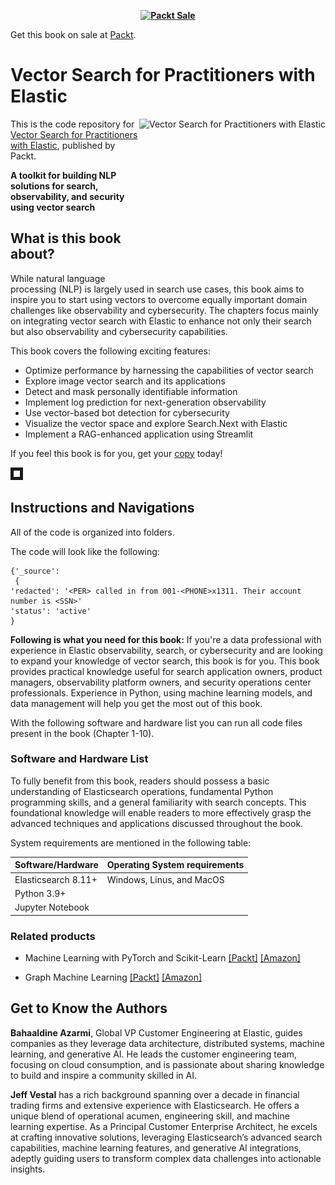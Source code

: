 
<b><p align='center'>[![Packt Sale](https://static.packt-cdn.com/assets/images/image.jpeg)](https://www.packtpub.com/)</p></b>Get this book on sale at [Packt](https://www.packtpub.com/).

# Vector Search for Practitioners with Elastic

<a href="https://www.packtpub.com/product/vector-search-for-practitioners-with-elastic/9781805121022?utm_source=github&utm_medium=repository&utm_id=9781805121022"><img src="https://content.packt.com/B20870/cover_image_small.jpg" alt="Vector Search for Practitioners with Elastic" height="256px" align="right"></a>

This is the code repository for [Vector Search for Practitioners with Elastic](https://www.packtpub.com/product/vector-search-for-practitioners-with-elastic/9781805121022?utm_source=github&utm_medium=repository&utm_id=9781805121022), published by Packt.

**A toolkit for building NLP solutions for search, observability, and security using vector search**

## What is this book about?
While natural language processing (NLP) is largely used in search use cases, this book aims to inspire you to start using vectors to overcome equally important domain challenges like observability and cybersecurity. The chapters focus mainly on integrating vector search with Elastic to enhance not only their search but also observability and cybersecurity capabilities.

This book covers the following exciting features: 
* Optimize performance by harnessing the capabilities of vector search
* Explore image vector search and its applications
* Detect and mask personally identifiable information
* Implement log prediction for next-generation observability
* Use vector-based bot detection for cybersecurity
* Visualize the vector space and explore Search.Next with Elastic
* Implement a RAG-enhanced application using Streamlit

If you feel this book is for you, get your [copy](https://www.amazon.com/dp/1805121022) today!

<a href="https://www.packtpub.com/?utm_source=github&utm_medium=banner&utm_campaign=GitHubBanner"><img src="https://raw.githubusercontent.com/PacktPublishing/GitHub/master/GitHub.png" 
alt="https://www.packtpub.com/" border="5" /></a>


## Instructions and Navigations
All of the code is organized into folders.

The code will look like the following:
```
{'_source':
 {
'redacted': '<PER> called in from 001-<PHONE>x1311. Their account
number is <SSN>'
'status': 'active'
}
```


**Following is what you need for this book:**
If you're a data professional with experience in Elastic observability, search, or cybersecurity and are looking to expand your knowledge of vector search, this book is for you. This book provides practical knowledge useful for search application owners, product managers, observability platform owners, and security operations center professionals. Experience in Python, using machine learning models, and data management will help you get the most out of this book.	

With the following software and hardware list you can run all code files present in the book (Chapter 1-10).


### Software and Hardware List

To fully benefit from this book, readers should possess a basic understanding of Elasticsearch
operations, fundamental Python programming skills, and a general familiarity with search concepts.
This foundational knowledge will enable readers to more effectively grasp the advanced techniques
and applications discussed throughout the book.

System requirements are mentioned in the following table:

| Software/Hardware                              | Operating System requirements      |
| ------------------------------------           | -----------------------------------|
| Elasticsearch 8.11+                            | Windows, Linus, and  MacOS         |
| Python 3.9+                                    |                                    |
| Jupyter Notebook                               |


### Related products <Other books you may enjoy>
* Machine Learning with PyTorch and Scikit-Learn [[Packt]](https://www.packtpub.com/product/Machine-Learning-with-PyTorch-and-Scikit-Learn/9781801819312) [[Amazon]](https://www.amazon.com/dp/1801819319)

* Graph Machine Learning [[Packt]](https://www.packtpub.com/product/Graph-Machine-Learning/9781800204492) [[Amazon]](https://www.amazon.com/dp/1800204493)

## Get to Know the Authors
**Bahaaldine Azarmi**, 
Global VP Customer Engineering at Elastic, guides companies as they leverage
data architecture, distributed systems, machine learning, and generative AI. He leads the customer
engineering team, focusing on cloud consumption, and is passionate about sharing knowledge to
build and inspire a community skilled in AI.

**Jeff Vestal**
has a rich background spanning over a decade in financial trading firms and extensive
experience with Elasticsearch. He offers a unique blend of operational acumen, engineering skill,
and machine learning expertise. As a Principal Customer Enterprise Architect, he excels at crafting
innovative solutions, leveraging Elasticsearch’s advanced search capabilities, machine learning
features, and generative AI integrations, adeptly guiding users to transform complex data challenges
into actionable insights.
